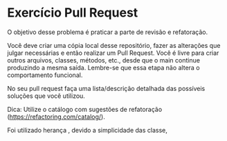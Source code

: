 # Exercício Pull Request

O objetivo desse problema é praticar a parte de revisão e refatoração.
 
Você deve criar uma cópia local desse repositório, fazer as alterações que julgar necessárias e então realizar um Pull Request. Você é livre para criar outros arquivos, classes, métodos, etc., desde que o main continue produzindo a mesma saída. Lembre-se que essa etapa não altera o comportamento funcional. 
 
No seu pull request faça uma lista/descrição detalhada das possíveis soluções que você utilizou.
  
Dica: Utilize o catálogo com sugestões de refatoração (https://refactoring.com/catalog/).

Foi utilizado herança , devido a simplicidade das classe, 